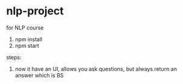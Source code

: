 nlp-project
===========

for NLP course


1. npm install
2. npm start


steps:
1. now it have an UI, allows you ask questions, but always return an answer which is BS
